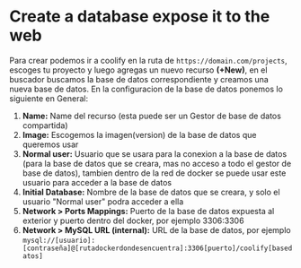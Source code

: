 # Create a database expose it to the web

Para crear podemos ir a coolify en la ruta de `https://domain.com/projects`, escoges tu proyecto y luego agregas un nuevo recurso **(+New)**, en el buscador buscamos la base de datos correspondiente y creamos una nueva base de datos.
En la configuracion de la base de datos ponemos lo siguiente en General:
1. **Name:** Name del recurso (esta puede ser un Gestor de base de datos compartida)
2. **Image:** Escogemos la imagen(version) de la base de datos que queremos usar
3. **Normal user:** Usuario que se usara para la conexion a la base de datos (para la base de datos que se creara, mas no acceso a todo el gestor de base de datos), tambien dentro de la red de docker se puede usar este usuario para acceder a la base de datos  
4. **Initial Database:** Nombre de la base de datos que se creara, y solo el usuario "Normal user" podra acceder a ella
5. **Network > Ports Mappings:** Puerto de la base de datos expuesta al exterior y puerto dentro del docker, por ejemplo 3306:3306
6. **Network > MySQL URL (internal):** URL de la base de datos, por ejemplo `mysql://[usuario]:[contraseña]@[rutadockerdondesencuentra]:3306[puerto]/coolify[basedatos]`


